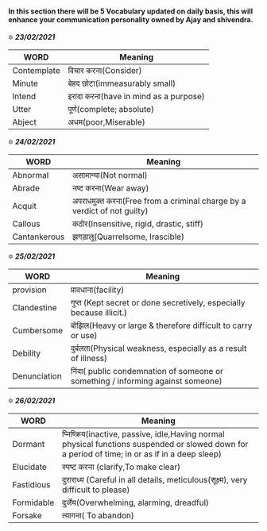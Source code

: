 #### In this section there will be 5 Vocabulary updated on daily basis, this will enhance your communication personality owned by Ajay and shivendra.


🔯 ***23/02/2021***

| WORD | Meaning |
|--------------------------------------------------------------------------------------------------------------|-------------------------------------------------------------------------------------------------------------------------------------------------------------------|
| Contemplate | विचार करना(Consider) |
| Minute | बेहद छोटा(immeasurably small) |
| Intend | इरादा करना(have in mind as a purpose) |
| Utter | पूर्ण(complete; absolute) |
| Abject | अधम(poor,Miserable) |


🔯 ***24/02/2021***

| WORD | Meaning |
|--------------------------------------------------------------------------------------------------------------|-------------------------------------------------------------------------------------------------------------------------------------------------------------------|
| Abnormal | असामान्या(Not normal) |
| Abrade | नष्ट करना(Wear away) |
| Acquit | अपराधमुक्त करना(Free from a criminal charge by a verdict of not guilty) |
| Callous | कठोर(Insensitive, rigid, drastic, stiff) |
| Cantankerous | झगड़ालू(Quarrelsome, Irascible) |

🔯 ***25/02/2021***

| WORD | Meaning |
|--------------------------------------------------------------------------------------------------------------|-------------------------------------------------------------------------------------------------------------------------------------------------------------------|
| provision | प्रावधाना(facility) |
| Clandestine | गुप्त (Kept secret or done secretively, especially because illicit.) |
| Cumbersome | बोझिल(Heavy or large & therefore difficult to carry or use) |
| Debility | दुर्बलता(Physical weakness, especially as a result of illness) |
| Denunciation | निंदा( public condemnation of someone or something / informing against someone) |

🔯 ***26/02/2021***

| WORD | Meaning |
|--------------------------------------------------------------------------------------------------------------|-------------------------------------------------------------------------------------------------------------------------------------------------------------------|
| Dormant | प्निष्क्रिय(inactive, passive, idle,Having normal physical functions suspended or slowed down for a period of time; in or as if in a deep sleep) |
| Elucidate | स्पष्ट करना (clarify,To make clear) |
| Fastidious | दुराराध्य (Careful in all details, meticulous(सूक्ष्म), very difficult to please) |
| Formidable | दुर्जेय(Overwhelming, alarming, dreadful) |
| Forsake | त्यागना( To abandon) |


